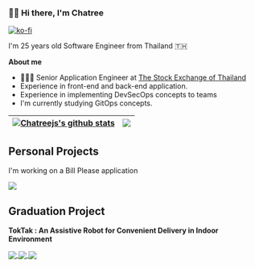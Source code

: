 ### 👋🏻 Hi there, I'm Chatree
[![ko-fi](https://ko-fi.com/img/githubbutton_sm.svg)](https://ko-fi.com/Q5Q76NB0C)

I'm 25 years old Software Engineer from Thailand 🇹🇭

**About me**

- 👨🏽‍💻 Senior Application Engineer at [The Stock Exchange of Thailand](https://www.set.or.th/)
- Experience in front-end and back-end application.
- Experience in implementing DevSecOps concepts to teams
- I'm currently studying GitOps concepts.

| <a href="https://github.com/anuraghazra/github-readme-stats"><img align="center" src="https://github-readme-stats.vercel.app/api?username=chatreejs&show_icons=true&include_all_commits=true&theme=buefy&hide_border=true" alt="Chatreejs's github stats" /></a> | <a href="https://github.com/anuraghazra/github-readme-stats"><img align="center" src="https://github-readme-stats.vercel.app/api/top-langs/?username=chatreejs&layout=compact&theme=buefy&hide_border=true" /></a> |
| ------------- | ------------- |


## Personal Projects

I'm working on a Bill Please application

<a href="https://github.com/chatreejs/bill-please">
  <img align="center" src="https://github-readme-stats.vercel.app/api/pin/?username=chatreejs&repo=bill-please&theme=dracula" />
</a>

## Graduation Project

**TokTak : An Assistive Robot for Convenient Delivery in Indoor Environment**

<a href="https://github.com/chatreejs/assistiverobot-ros">
  <img align="center" src="https://github-readme-stats.vercel.app/api/pin/?username=chatreejs&repo=assistiverobot-ros&theme=dracula" />
</a>

<a href="https://github.com/chatreejs/assistiverobot-web-application">
  <img align="center" src="https://github-readme-stats.vercel.app/api/pin/?username=chatreejs&repo=assistiverobot-web-application&theme=dracula" />
</a>

<a href="https://github.com/chatreejs/assistiverobot-web-service">
  <img align="center" src="https://github-readme-stats.vercel.app/api/pin/?username=chatreejs&repo=assistiverobot-web-service&theme=dracula" />
</a>
